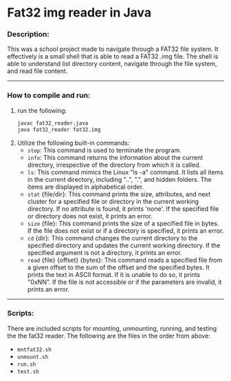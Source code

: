 # Fat32 img reader in Java

### Description:

This was a school project made to navigate through a FAT32 file system.
It effectively is a small shell that is able to read a FAT32 .img file.
The shell is able to understand list directory content, navigate through the file system, and read file content.

---

### How to compile and run:

1. run the following:  
    ```bash
    javac fat32_reader.java
    java fat32_reader fat32.img
    ```
2. Utilize the following built-in commands:
    - `stop`: This command is used to terminate the program.
    - `info`: This command returns the information about the current directory, irrespective of the directory from which it is called.
    - `ls`: This command mimics the Linux "ls -a" command. It lists all items in the current directory, including "..", ".", and hidden folders. The items are displayed in alphabetical order.
    - `stat` {file/dir}: This command prints the size, attributes, and next cluster for a specified file or directory in the current working directory. If no attribute is found, it prints 'none'. If the specified file or directory does not exist, it prints an error.
    - `size` {file}: This command prints the size of a specified file in bytes. If the file does not exist or if a directory is specified, it prints an error.
    - `cd` {dir}: This command changes the current directory to the specified directory and updates the current working directory. If the specified argument is not a directory, it prints an error.
    - `read` {file} {offset} {bytes}: This command reads a specified file from a given offset to the sum of the offset and the specified bytes. It prints the text in ASCII format. If it is unable to do so, it prints "0xNN". If the file is not accessible or if the parameters are invalid, it prints an error.

---

### Scripts:

There are included scripts for mounting, unmounting, running, and testing the the fat32 reader.
The following are the files in the order from above:
- `mntfat32.sh`
- `unmount.sh`
- `run.sh`
- `test.sh`
